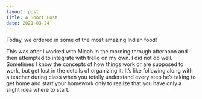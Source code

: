 ```yaml
---
layout: post
Title: A Short Post
date: 2021-03-24
---
```


Today, we ordered in some of the most amazing Indian food!

This was after I worked with Micah in the morning through afternoon and then attempted to integrate with trello on my own.  I did not do well.  Sometimes I know the concepts of how things work or are supposed to work, but get lost in the details of organizing it.  It’s like following along with a teacher during class when you totally understand every step he’s taking to get home and start your homework only to realize that you have only a slight idea where to start.


